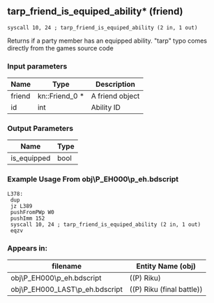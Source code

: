 ## tarp_friend_is_equiped_ability* (friend)

`syscall 10, 24 ; tarp_friend_is_equiped_ability (2 in, 1 out)`

Returns if a party member has an equipped ability. "tarp" typo comes directly from the games source code

### Input parameters
| Name | Type | Description
|------|------|------------
| friend   | kn::Friend_0 *   | A friend object
| id   | int   | Ability ID


### Output Parameters
| Name | Type
|------|-----
| is_equipped   | bool   
### Example Usage From obj\P_EH000\p_eh.bdscript
```plaintext
L378:
 dup 
 jz L389
 pushFromPWp W0
 pushImm 152
 syscall 10, 24 ; tarp_friend_is_equiped_ability (2 in, 1 out)
 eqzv
```


### Appears in:
| filename | Entity Name (obj)
|----------|-------------
| obj\P_EH000\p_eh.bdscript       | ((P) Riku)          
| obj\P_EH000_LAST\p_eh.bdscript       | ((P) Riku (final battle))          



